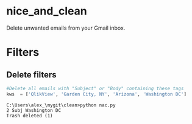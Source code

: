 # nice_and_clean
Delete unwanted emails from your Gmail inbox.


# Filters

## Delete filters


```Python
#Delete all emails with "Subject" or "Body" containing these tags
kws  = ['QlikView', 'Garden City, NY', 'Arizona', 'Washington DC']
```


```
C:\Users\alex_\mygit\clean>python nac.py
2 Subj Washington DC
Trash deleted (1)
```

